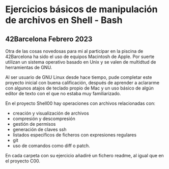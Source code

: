 # Ejercicios básicos de manipulación de archivos en Shell - Bash

## 42Barcelona Febrero 2023

Otra de las cosas novedosas para mi al participar en la piscina de 42Barcelona ha sido el uso de equipos Macintosh de Apple. Por suerte utilizan un sistema operativo basado en Unix y se valen de multidtud de herramientas de GNU.

Al ser usuario de GNU Linux desde hace tiempo, pude completar este proyecto inicial con buena calificación, después de aprender a aclararme con algunos atajos de teclado propio de Mac y un uso básico de algún editor de texto con el que no estaba muy familiarizado.

En el proyecto Shell00 hay operaciones con archivos relacionadas con: 
- creación y visualización de archivos
- compresión y descompresión
- gestión de permisos
- generación de claves ssh
- listados específicos de ficheros con expresiones regulares
- git
- uso de comandos como diff o patch.

En cada carpeta con su ejercicio añadiré un fichero readme, al igual que en el proyecto C00.
